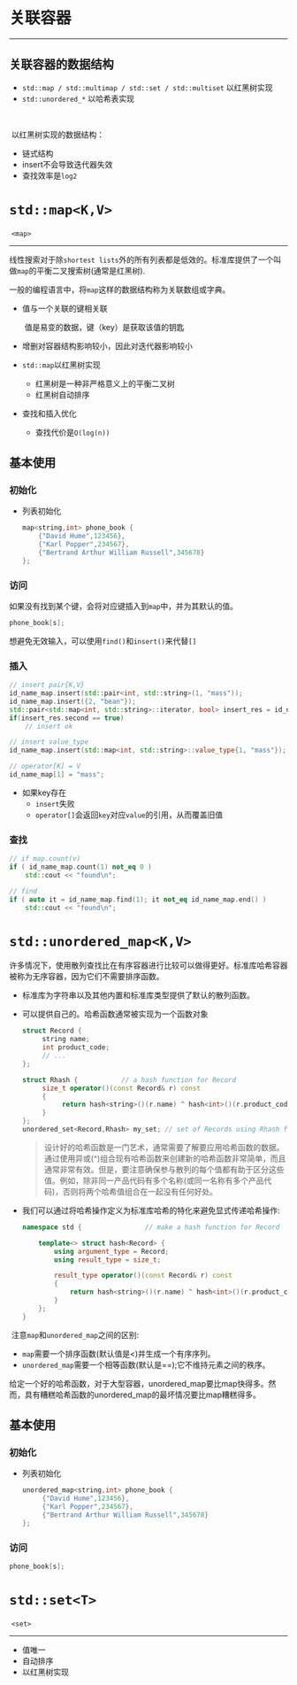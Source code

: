 # 关联容器

---





## 关联容器的数据结构

- `std::map / std::multimap / std::set / std::multiset` 以红黑树实现
- `std::unordered_*` 以哈希表实现

​	

​	以红黑树实现的数据结构：

- 链式结构
- insert不会导致迭代器失效
- 查找效率是`log2`

# ``std::map<K,V>``

​		``<map>``

---

​		线性搜索对于除``shortest lists``外的所有列表都是低效的。标准库提供了一个叫做``map``的平衡二叉搜索树(通常是红黑树).

​		一般的编程语言中，将`map`这样的数据结构称为关联数组或字典。

- 值与一个关联的键相关联

  ​	值是易变的数据，键（key）是获取该值的钥匙

- 增删对容器结构影响较小，因此对迭代器影响较小

- `std::map`以红黑树实现

  - 红黑树是一种非严格意义上的平衡二叉树
  - 红黑树自动排序
  
- 查找和插入优化

  - 查找代价是``O(log(n))``






## 基本使用

### 初始化

- 列表初始化

  ```c++
  map<string,int> phone_book {
      {"David Hume",123456},
      {"Karl Popper",234567},
      {"Bertrand Arthur William Russell",345678}
  };
  ```



### 访问

​	如果没有找到某个键，会将对应键插入到`map`中，并为其默认的值。

```c++
phone_book[s];
```

​		想避免无效输入，可以使用``find()``和``insert()``来代替``[]``

### 插入

```c++
// insert pair{K,V}
id_name_map.insert(std::pair<int, std::string>(1, "mass"));
id_name_map.insert({2, "bean"});
std::pair<std::map<int, std::string>::iterator, bool> insert_res = id_name_map.insert({3, "tsing"});
if(insert_res.second == true)
    // insert ok

// insert value_type
id_name_map.insert(std::map<int, std::string>::value_type{1, "mass"});

// operator[K] = V
id_name_map[1] = "mass";
```

- 如果key存在
  - `insert`失败
  - `operator[]`会返回`key`对应`value`的引用，从而覆盖旧值

### 查找

```c++
// if map.count(v)
if ( id_name_map.count(1) not_eq 0 )
    std::cout << "found\n";

// find
if ( auto it = id_name_map.find(1); it not_eq id_name_map.end() )
    std::cout << "found\n";
```



# `std::unordered_map<K,V>`

​		许多情况下，使用散列查找比在有序容器进行比较可以做得更好。标准库哈希容器被称为无序容器，因为它们不需要排序函数。

- 标准库为字符串以及其他内置和标准库类型提供了默认的散列函数。

- 可以提供自己的。哈希函数通常被实现为一个函数对象

  ```c++
  struct Record {
       string name;
       int product_code;
       // ...
  };
  
  struct Rhash {           // a hash function for Record
       size_t operator()(const Record& r) const
       {
         	return hash<string>()(r.name) ^ hash<int>()(r.product_code);
       }
  };
  unordered_set<Record,Rhash> my_set; // set of Records using Rhash for lookup
  ```

  > 设计好的哈希函数是一门艺术，通常需要了解要应用哈希函数的数据。通过使用异或(^)组合现有哈希函数来创建新的哈希函数非常简单，而且通常非常有效。但是，要注意确保参与散列的每个值都有助于区分这些值。例如，除非同一产品代码有多个名称(或同一名称有多个产品代码)，否则将两个哈希值组合在一起没有任何好处。

- 我们可以通过将哈希操作定义为标准库哈希的特化来避免显式传递哈希操作:

  ```c++
  namespace std {                // make a hash function for Record
  
      template<> struct hash<Record> {
          using argument_type = Record;
          using result_type = size_t;
  
          result_type operator()(const Record& r) const
          {
              return hash<string>()(r.name) ^ hash<int>()(r.product_code);
          }
      };
  }
  ```



​		注意``map``和``unordered_map``之间的区别:

- `map`需要一个排序函数(默认值是<)并生成一个有序序列。
- `unordered_map`需要一个相等函数(默认是==);它不维持元素之间的秩序。

​		给定一个好的哈希函数，对于大型容器，unordered_map要比map快得多。然而，具有糟糕哈希函数的unordered_map的最坏情况要比map糟糕得多。

## 基本使用

### 初始化

- 列表初始化

  ```c++
  unordered_map<string,int> phone_book {
       {"David Hume",123456},
       {"Karl Popper",234567},
       {"Bertrand Arthur William Russell",345678}
  };
  ```

### 访问

```c++
phone_book[s];
```



# `std::set<T>`

​		`<set>`

---

- 值唯一
- 自动排序
- 以红黑树实现